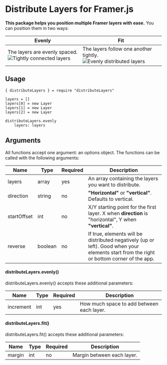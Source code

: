 # Distribute Layers for Framer.js
**This package helps you position multiple Framer layers with ease.** You can position them in two ways:

Evenly | Fit
---|---
The layers are evenly spaced. ![Tightly connected layers](https://cloud.githubusercontent.com/assets/875708/15611796/4dd73324-242c-11e6-8c92-286934ce4ea2.png) | The layers follow one another tightly. ![Evenly distributed layers](https://cloud.githubusercontent.com/assets/875708/15611795/4db9ac8c-242c-11e6-8ca2-f9bb46772216.png)

## Usage

```
{ distributeLayers } = require "distributeLayers"

layers = []
layers[0] = new Layer
layers[1] = new Layer
layers[2] = new Layer

distributeLayers.evenly
	layers: layers
```

## Arguments
All functions accept one argument: an options object. The functions can be called with the following arguments:

Name | Type | Required | Description
---|---|---|---
layers | array | yes | An array containing the layers you want to distribute.
direction | string | no | **"Horizontal"** or **"vertical"**. Defaults to vertical.
startOffset | int | no | X/Y starting point for the first layer. X when **direction** is "horizontal", Y when **"vertical"**.
reverse | boolean | no | If true, elements will be distributed negatively (up or left). Good when your elements start from the right or bottom corner of the app.

#### distributeLayers.evenly()
distributeLayers.evenly() accepts these additional parameters:

Name | Type | Required | Description
---|---|---|---
increment | int | yes | How much space to add between each layer.

#### distributeLayers.fit()
distributeLayers.fit() accepts these additional parameters:

Name | Type | Required | Description
---|---|---|---
margin | int | no | Margin between each layer.

